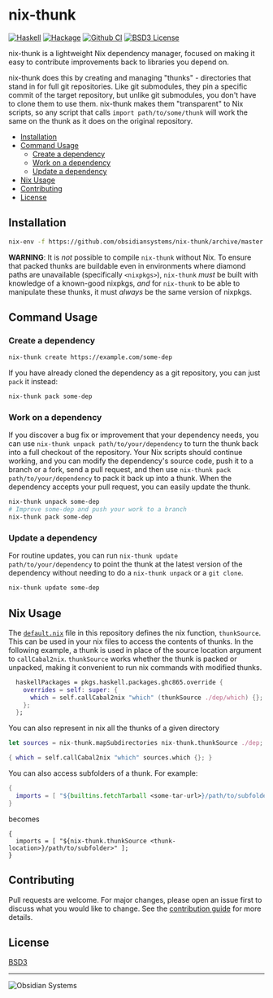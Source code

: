 nix-thunk
=========
[![Haskell](https://img.shields.io/badge/language-Haskell-orange.svg)](https://haskell.org) [![Hackage](https://img.shields.io/hackage/v/nix-thunk.svg)](https://hackage.haskell.org/package/nix-thunk) [![Github CI](https://github.com/obsidiansystems/nix-thunk/workflows/github-action/badge.svg)](https://github.com/obsidiansystems/nix-thunk/actions) [![BSD3 License](https://img.shields.io/badge/license-BSD3-blue.svg)](https://github.com/obsidiansystems/nix-thunk/blob/master/LICENSE)

nix-thunk is a lightweight Nix dependency manager, focused on making it easy to contribute improvements back to libraries you depend on.

nix-thunk does this by creating and managing "thunks" - directories that stand in for full git repositories.
Like git submodules, they pin a specific commit of the target repository, but unlike git submodules, you don't have to clone them to use them.
nix-thunk makes them "transparent" to Nix scripts, so any script that calls `import path/to/some/thunk` will work the same on the thunk as it does on the original repository.

* [Installation](#installation)
* [Command Usage](#command-usage)
  * [Create a dependency](#create-a-dependency)
  * [Work on a dependency](#work-on-a-dependency)
  * [Update a dependency](#update-a-dependency)
* [Nix Usage](#nix-usage)
* [Contributing](#contributing)
* [License](#license)

## Installation

```bash
nix-env -f https://github.com/obsidiansystems/nix-thunk/archive/master.tar.gz -iA command
```

**WARNING**: It is _not_ possible to compile `nix-thunk` without Nix.
To ensure that packed thunks are buildable even in environments where diamond paths are unavailable (specifically `<nixpkgs>`), `nix-thunk` _must_ be built with knowledge of a known-good nixpkgs, _and_ for `nix-thunk` to be able to manipulate these thunks, it must _always_ be the same version of nixpkgs.

## Command Usage

### Create a dependency

```bash
nix-thunk create https://example.com/some-dep
```

If you have already cloned the dependency as a git repository, you can just `pack` it instead:

```bash
nix-thunk pack some-dep
```

### Work on a dependency

If you discover a bug fix or improvement that your dependency needs, you can use `nix-thunk unpack path/to/your/dependency` to turn the thunk back into a full checkout of the repository.
Your Nix scripts should continue working, and you can modify the dependency's source code, push it to a branch or a fork, send a pull request, and then use `nix-thunk pack path/to/your/dependency` to pack it back up into a thunk.
When the dependency accepts your pull request, you can easily update the thunk.

```bash
nix-thunk unpack some-dep
# Improve some-dep and push your work to a branch
nix-thunk pack some-dep
```

### Update a dependency

For routine updates, you can run `nix-thunk update path/to/your/dependency` to point the thunk at the latest version of the dependency without needing to do a `nix-thunk unpack` or a `git clone`.

```bash
nix-thunk update some-dep
```

## Nix Usage

The [`default.nix`](default.nix) file in this repository defines the nix function, `thunkSource`.
This can be used in your nix files to access the contents of thunks.
In the following example, a thunk is used in place of the source location argument to `callCabal2nix`.
`thunkSource` works whether the thunk is packed or unpacked, making it convenient to run nix commands with modified thunks.

```nix
  haskellPackages = pkgs.haskell.packages.ghc865.override {
    overrides = self: super: {
      which = self.callCabal2nix "which" (thunkSource ./dep/which) {};
    };
  };
```

You can also represent in nix all the thunks of a given directory
```nix
let sources = nix-thunk.mapSubdirectories nix-thunk.thunkSource ./dep;
```
```nix
{ which = self.callCabal2nix "which" sources.which {}; }
```

You can also access subfolders of a thunk.
For example:

```nix
{
  imports = [ "${builtins.fetchTarball <some-tar-url>}/path/to/subfolder" ];
}
```
becomes
```
{
  imports = [ "${nix-thunk.thunkSource <thunk-location>}/path/to/subfolder>" ];
}
```

## Contributing

Pull requests are welcome.
For major changes, please open an issue first to discuss what you would like to change.
See the [contribution guide](CONTRIBUTING.md) for more details.

## License
[BSD3](./LICENSE)

***

![Obsidian Systems](https://obsidian.systems/static/images/ObsidianSystemsLogo.svg)
